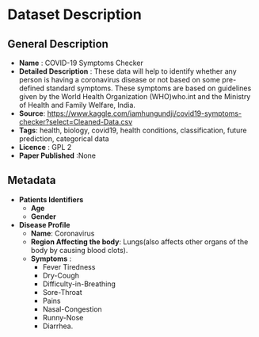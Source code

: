 Dataset Description
====================
General Description
--------------------
* __Name__ : COVID-19 Symptoms Checker
* __Detailed Description__ : These data will help to identify whether any person is having a coronavirus disease or not based on some pre-defined standard symptoms. These symptoms are based on guidelines given by the World Health Organization (WHO)who.int and the Ministry of Health and Family Welfare, India.
* __Source__: https://www.kaggle.com/iamhungundji/covid19-symptoms-checker?select=Cleaned-Data.csv
* __Tags__: health, biology, covid19, health conditions, classification, future prediction, categorical data
* __Licence__ : GPL 2
* __Paper Published__ :None

Metadata
---------
* __Patients Identifiers__
  * __Age__
  * __Gender__
* __Disease Profile__
  * __Name__: Coronavirus
  * __Region Affecting the body__: Lungs(also affects other organs of the body  by causing blood clots).
  * __Symptoms__ :
    * Fever Tiredness
    * Dry-Cough 
    * Difficulty-in-Breathing 
    * Sore-Throat 
    * Pains 
    * Nasal-Congestion 
    * Runny-Nose
    * Diarrhea.
